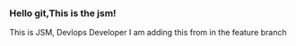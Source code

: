 ### Hello git,This is the jsm!

This is JSM, Devlops Developer
I am adding this from in the feature branch